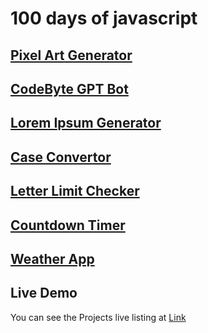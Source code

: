 # 100 days of javascript
##  [Pixel Art Generator](https://moiz-codebyte.github.io/100-days-of-javascript/Day%20%2301%20-%20Pixel%20Art%20Generator/)
##  [CodeByte GPT Bot](https://moiz-codebyte.github.io/100-days-of-javascript/Day%20%2302%20-%20CodeByte%20GPT%20Bot/)
##  [Lorem Ipsum Generator](https://moiz-codebyte.github.io/100-days-of-javascript/Day%20%2303%20-%20Lorem%20Ipsum%20Generator/)
##  [Case Convertor](https://moiz-codebyte.github.io/100-days-of-javascript/Day%20%2304%20-%20Case%20Convertor/)
##  [Letter Limit Checker](https://moiz-codebyte.github.io/100-days-of-javascript/Day%20%2305%20-%20Letter%20Limit%20Checker/)
##  [Countdown Timer](https://moiz-codebyte.github.io/100-days-of-javascript/Day%20%2306%20-%20Countdown%20Timer/)

##  [Weather App](https://moiz-codebyte.github.io/100-days-of-javascript/Day%20%2307%20-%20Weather%20App/)



## Live Demo
You can see the Projects live listing at [Link](https://moiz-codebyte.github.io/100-days-of-javascript/)
